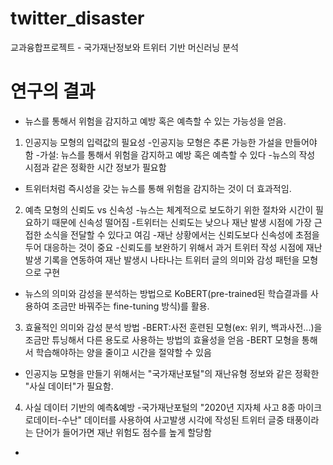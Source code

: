 # twitter_disaster
교과융합프로젝트 - 국가재난정보와 트위터 기반 머신러닝 분석

# 연구의 결과
* 뉴스를 통해서 위험을 감지하고 예방 혹은 예측할 수 있는 가능성을 얻음.
1. 인공지능 모형의 입력값의 필요성
-인공지능 모형은 추론 가능한 가설을 만들어야 함
-가설: 뉴스를 통해서 위험을 감지하고 예방 혹은 예측할 수 있다
-뉴스의 작성 시점과 같은 정확한 시간 정보가 필요함
* 트위터처럼 즉시성을 갖는 뉴스를 통해 위험을 감지하는 것이 더 효과적임.
2. 예측 모형의 신뢰도 vs 신속성
-뉴스는 체계적으로 보도하기 위한 절차와 시간이 필요하기 때문에 신속성 떨어짐
-트위터는 신뢰도는 낮으나 재난 발생 시점에 가장 근접한 소식을 전달할 수 있다고 여김
-재난 상황에서는 신뢰도보다 신속성에 초점을 두어 대응하는 것이 중요
-신뢰도를 보완하기 위해서 과거 트위터 작성 시점에 재난발생 기록을 연동하여 재난 발생시 나타나는 트위터 글의 의미와 감성 패턴을 모형으로 구현
* 뉴스의 의미와 감성을 분석하는 방법으로 KoBERT(pre-trained된 학습결과를 사용하여 조금만 바꿔주는 fine-tuning 방식)를 활용.
3. 효율적인 의미와 감성 분석 방법
-BERT:사전 훈련된 모형(ex: 위키, 백과사전...)을 조금만 튜닝해서 다른 용도로 사용하는 방법의 효율성을 얻음
-BERT 모형을 통해서 학습해야하는 양을 줄이고 시간을 절약할 수 있음
* 인공지능 모형을 만들기 위해서는 "국가재난포털"의 재난유형 정보와 같은 정확한 "사실 데이터"가 필요함.
4. 사실 데이터 기반의 예측&예방
-국가재난포털의 "2020년 지자체 사고 8종 마이크로데이터-수난" 데이터를 사용하여 사고발생 시각에 작성된 트위터 글중 태풍이라는 단어가 들어가면  재난 위험도 점수를 높게 할당함
-
